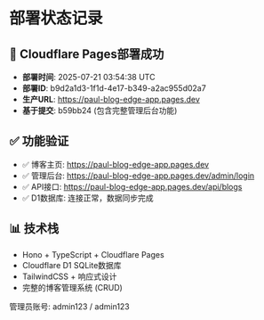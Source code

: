 # 部署状态记录

## 🚀 Cloudflare Pages部署成功
- **部署时间**: 2025-07-21 03:54:38 UTC
- **部署ID**: b9d2a1d3-1f1d-4e17-b349-a2ac955d02a7
- **生产URL**: https://paul-blog-edge-app.pages.dev
- **基于提交**: b59bb24 (包含完整管理后台功能)

## ✅ 功能验证
- ✅ 博客主页: https://paul-blog-edge-app.pages.dev
- ✅ 管理后台: https://paul-blog-edge-app.pages.dev/admin/login
- ✅ API接口: https://paul-blog-edge-app.pages.dev/api/blogs
- ✅ D1数据库: 连接正常，数据同步完成

## 📊 技术栈
- Hono + TypeScript + Cloudflare Pages
- Cloudflare D1 SQLite数据库
- TailwindCSS + 响应式设计
- 完整的博客管理系统 (CRUD)

管理员账号: admin123 / admin123

